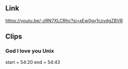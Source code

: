 ## Link
https://youtu.be/-zRN7XLCRhc?si=xEw0gy1czvdgZBVR

## Clips

### God I love you Unix
start = 54:20
end = 54:43

